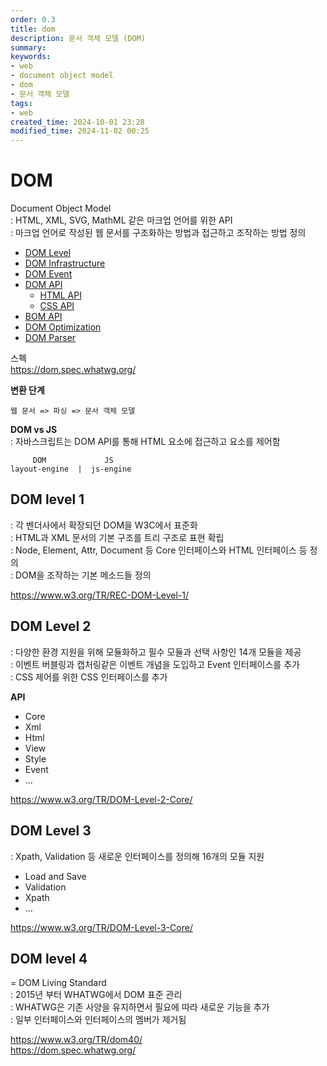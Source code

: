 ```yaml
---
order: 0.3
title: dom
description: 문서 객체 모델 (DOM)
summary:
keywords:
- web
- document object model
- dom
- 문서 객체 모델
tags:
- web
created_time: 2024-10-01 23:28
modified_time: 2024-11-02 00:25
---
```


# DOM
Document Object Model  
: HTML, XML, SVG, MathML 같은 마크업 언어를 위한 API  
: 마크업 언어로 작성된 웹 문서를 구조화하는 방법과 접근하고 조작하는 방법 정의  

- [DOM Level](#dom-level-1)
- [DOM Infrastructure](./dom-infrastructure.md)
- [DOM Event](./dom-event.md)
- [DOM API](./api-dom/index.md)
  - [HTML API](./api-dom/index.md)
  - [CSS API](./api-dom/index.md)
- [BOM API](./api-dom/index.md)
- [DOM Optimization](./dom-optimization.md)
- [DOM Parser](./dom-parser.md)


스펙  
https://dom.spec.whatwg.org/   


**변환 단계**
```
웹 문서 => 파싱 => 문서 객체 모델
```


**DOM vs JS**  
: 자바스크립트는 DOM API를 통해 HTML 요소에 접근하고 요소를 제어함  

```
     DOM             JS
layout-engine  |  js-engine
```



## DOM level 1
: 각 벤더사에서 확장되던 DOM을 W3C에서 표준화  
: HTML과 XML 문서의 기본 구조를 트리 구조로 표현 확립  
: Node, Element, Attr, Document 등 Core 인터페이스와 HTML 인터페이스 등 정의  
: DOM을 조작하는 기본 메소드들 정의  

https://www.w3.org/TR/REC-DOM-Level-1/



## DOM Level 2
: 다양한 환경 지원을 위해 모듈화하고 필수 모듈과 선택 사항인 14개 모듈을 제공  
: 이벤트 버블링과 캡처링같은 이벤트 개념을 도입하고 Event 인터페이스를 추가  
: CSS 제어를 위한 CSS 인터페이스를 추가  

**API**
- Core
- Xml
- Html
- View
- Style
- Event
- ...

https://www.w3.org/TR/DOM-Level-2-Core/



## DOM Level 3
: Xpath, Validation 등 새로운 인터페이스를 정의해 16개의 모듈 지원  

- Load and Save
- Validation
- Xpath
- ...

https://www.w3.org/TR/DOM-Level-3-Core/



## DOM level 4
= DOM Living Standard  
: 2015년 부터 WHATWG에서 DOM 표준 관리  
: WHATWG은 기존 사양을 유지하면서 필요에 따라 새로운 기능을 추가  
: 일부 인터페이스와 인터페이스의 멤버가 제거됨   

https://www.w3.org/TR/dom40/   
https://dom.spec.whatwg.org/   